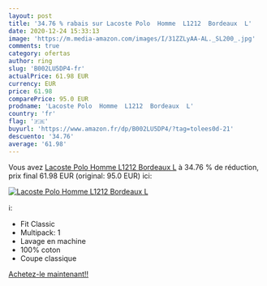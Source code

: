 ```yaml
---
layout: post
title: '34.76 % rabais sur Lacoste Polo  Homme  L1212  Bordeaux  L'
date: 2020-12-24 15:33:13
image: 'https://m.media-amazon.com/images/I/31ZZLyAA-AL._SL200_.jpg'
comments: true
category: ofertas
author: ring
slug: 'B002LU5DP4-fr'
actualPrice: 61.98 EUR
currency: EUR
price: 61.98
comparePrice: 95.0 EUR
prodname: 'Lacoste Polo  Homme  L1212  Bordeaux  L'
country: 'fr'
flag: '🇫🇷'
buyurl: 'https://www.amazon.fr/dp/B002LU5DP4/?tag=tolees0d-21'
descuento: '34.76'
average: '61.98'
---
```


Vous avez [Lacoste Polo  Homme  L1212  Bordeaux  L](https://www.amazon.fr/dp/B002LU5DP4/?tag=tolees0d-21)  à  34.76 % de réduction, prix final  61.98 EUR (original: 95.0 EUR) ici:

[![Lacoste Polo  Homme  L1212  Bordeaux  L](https://m.media-amazon.com/images/I/31ZZLyAA-AL._SL200_.jpg)](https://www.amazon.fr/dp/B002LU5DP4/?tag=tolees0d-21)

ℹ️:

- Fit Classic
- Multipack: 1
- Lavage en machine
- 100% coton
- Coupe classique

[Achetez-le maintenant!!](https://www.amazon.fr/dp/B002LU5DP4/?tag=tolees0d-21)

